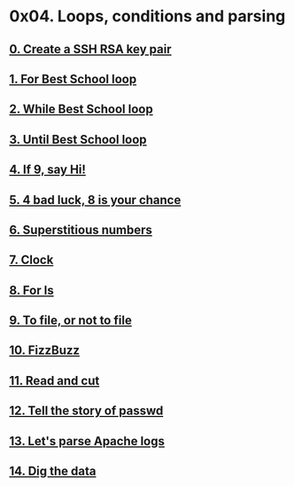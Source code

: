 # 0x04. Loops, conditions and parsing

## [0. Create a SSH RSA key pair](./0-RSA_public_key.pub)

## [1. For Best School loop](./1-for_best_school)

## [2. While Best School loop](./2-while_best_school)

## [3. Until Best School loop](./3-until_best_school)

## [4. If 9, say Hi!](./4-if_9_say_hi)

## [5. 4 bad luck, 8 is your chance](./5-4_bad_luck_8_is_your_chance)

## [6. Superstitious numbers](./6-superstitious_numbers)

## [7. Clock](./7-clock)

## [8. For ls](./8-for_ls)

## [9. To file, or not to file](./9-to_file_or_not_to_file)

## [10. FizzBuzz](./10-fizzbuzz)

## [11. Read and cut](./100-read_and_cut)

## [12. Tell the story of passwd](./101-tell_the_story_of_passwd)

## [13. Let's parse Apache logs](./102-lets_parse_apache_logs)

## [14. Dig the data](./103-dig_the-data)
